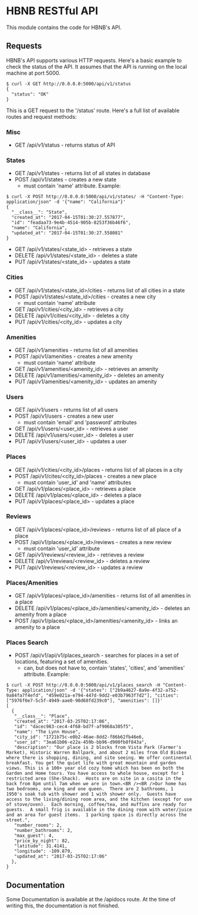 # HBNB RESTful API

This module contains the code for HBNB's API.


## Requests

HBNB's API supports various HTTP requests. Here's a basic example to check the status of the API. It assumes that the API is running on the local machine at port 5000.
```
$ curl -X GET http://0.0.0.0:5000/api/v1/status
{
  "status": "OK"
}
```
This is a GET request to the '/status' route. Here's a full list of available routes and request methods:

### Misc

* GET /api/v1/status - returns status of API

### States
* GET /api/v1/states - returns list of all states in database
* POST /api/v1/states - creates a new state
  * must contain 'name' attribute. Example:
```
$ curl -X POST http://0.0.0.0:5000/api/v1/states/ -H "Content-Type: application/json" -d '{"name": "California"}'
{
  "__class__": "State",
  "created_at": "2017-04-15T01:30:27.557877",
  "id": "feadaa73-9e4b-4514-905b-8253f36b46f6",
  "name": "California",
  "updated_at": "2017-04-15T01:30:27.558081"
}
```
* GET /api/v1/states/<state_id> - retrieves a state
* DELETE /api/v1/states/<state_id> - deletes a state
* PUT /api/v1/states/<state_id> - updates a state

### Cities
* GET /api/v1/states/<state_id>/cities - returns list of all cities in a state
* POST /api/v1/states/<state_id>/cities - creates a new city
  * must contain 'name' attribute
* GET /api/v1/cities/<city_id> - retrieves a city
* DELETE /api/v1/cities/<city_id> - deletes a city
* PUT /api/v1/cities/<city_id> - updates a city

### Amenities
* GET /api/v1/amenities - returns list of all amenities
* POST /api/v1/amenities - creates a new amenity
  * must contain 'name' attribute
* GET /api/v1/amenities/<amenity_id> - retrieves an amenity
* DELETE /api/v1/amenities/<amenity_id> - deletes an amenity
* PUT /api/v1/amenities/<amenity_id> - updates an amenity

### Users
* GET /api/v1/users - returns list of all users
* POST /api/v1/users - creates a new user
  * must contain 'email' and 'password' attributes
* GET /api/v1/users/<user_id> - retrieves a user
* DELETE /api/v1/users/<user_id> - deletes a user
* PUT /api/v1/users/<user_id> - updates a user

### Places
* GET /api/v1/cities/<city_id>/places - returns list of all places in a city
* POST /api/v1/cites/<city_id>/places - creates a new place
  * must contain 'user_id' and 'name' attributes
* GET /api/v1/places/<place_id> - retrieves a place
* DELETE /api/v1/places/<place_id> - deletes a place
* PUT /api/v1/places/<place_id> - updates a place

### Reviews
* GET /api/v1/places/<place_id>/reviews - returns list of all place of a place
* POST /api/v1/places/<place_id>/reviews - creates a new review
  * must contain 'user_id' attribute
* GET /api/v1/reviews/<review_id> - retrieves a review
* DELETE /api/v1/reviews/<review_id> - deletes a review
* PUT /api/v1/reviews/<review_id> - updates a review

### Places/Amenities
* GET /api/v1/places/<place_id>/amenities - returns list of all amenities in a place
* DELETE /api/v1/places/<place_id>/amenities/<amenity_id> - deletes an amenity from a place
* POST /api/v1/places/<place_id>/amenities/<amenity_id> - links an amenity to a place

### Places Search
* POST /api/v1/api/v1/places_search - searches for places in a set of locations, featuring a set of amenities.
  * can, but does not have to, contain 'states', 'cities', and 'amenities' attribute. Example:
```
$ curl -X POST http://0.0.0.0:5000/api/v1/places_search -H "Content-Type: application/json" -d '{"states": ["2b9a4627-8a9e-4f32-a752-9a84fa7f4efd", "459e021a-e794-447d-9dd2-e03b7963f7d2"], "cities": ["5976f0e7-5c5f-4949-aae0-90d68fd239c0"], "amenities": []}'
[
  {
   "__class__": "Place",
   "created_at": "2017-03-25T02:17:06",
   "id": "dacec983-cec4-4f68-bd7f-af9068a305f5",
   "name": "The Lynn House",
   "city_id": "1721b75c-e0b2-46ae-8dd2-f86b62fb46e6,
   "user_id": "3ea61b06-e22a-459b-bb96-d900fb8f843a",
   "description": "Our place is 2 blocks from Vista Park (Farmer's Market), Historic Warren Ballpark, and about 2 miles from Old Bisbee where there is shopping, dining, and site seeing. We offer continental breakfast. You get the quiet life with great mountain and garden views. This is a 100+ year old cozy home which has been on both the Garden and Home tours. You have access to whole house, except for 1 restricted area (She-Shack).  Hosts are on site in a casita in the back from 8pm until 7am when we are in town.<BR /><BR />Our home has two bedrooms, one king and one queen.  There are 2 bathrooms, 1  1950's soak tub with shower and 1 with shower only.  Guests have access to the living/dining room area, and the kitchen (except for use of stove/oven).  Each morning, coffee/tea, and muffins are ready for guests.  A small frig is available in the dining room with water/juice and an area for guest items.  1 parking space is directly across the street.",
   "number_rooms": 2,
   "number_bathrooms": 2,
   "max_guest": 4,
   "price_by_night": 82,
   "latitude": 31.4141,
   "longitude": -109.879,
   "updated_at": "2017-03-25T02:17:06"
  },
}
```

## Documentation
Some Documentation is available at the /apidocs route. At the time of writing this, the documentation is not finished.
